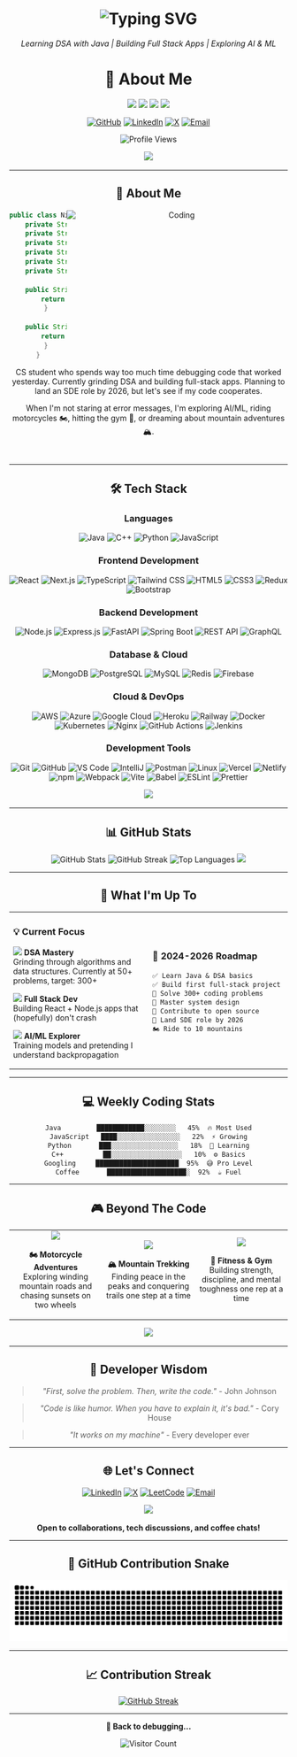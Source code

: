 <div align="center">

<div align="center">

<h1 align="center">
  <img src="https://readme-typing-svg.herokuapp.com?font=JetBrains+Mono&weight=700&size=35&pause=1000&color=00D9FF&center=true&vCenter=true&width=600&height=60&lines=Hey%2C+I'm+Nithin;Computer+Science+Undergrad;Building+%26+Breaking+Code" alt="Typing SVG" />
</h1>

<p align="center">
  <em>Learning DSA with Java | Building Full Stack Apps | Exploring AI & ML</em>
</p>

# 👋 About Me

<p>
  <img src="https://img.shields.io/badge/Role-CS%20Undergrad-00D9FF?style=flat-square&labelColor=000000" />
  <img src="https://img.shields.io/badge/Focus-DSA%20%26%20Development-00D9FF?style=flat-square&labelColor=000000" />
  <img src="https://img.shields.io/badge/Lives-India%20🇮🇳-00D9FF?style=flat-square&labelColor=000000" />
  <img src="https://img.shields.io/badge/Loves-Bikes%20%26%20Gym-00D9FF?style=flat-square&labelColor=000000" />
</p>

[![GitHub](https://img.shields.io/badge/GitHub-100000?style=for-the-badge&logo=github&logoColor=white)](https://github.com/Nithin2113)
[![LinkedIn](https://img.shields.io/badge/LinkedIn-0077B5?style=for-the-badge&logo=linkedin&logoColor=white)](https://linkedin.com/in/nithinachar)
[![X](https://img.shields.io/badge/X-000000?style=for-the-badge&logo=x&logoColor=white)](https://x.com/nithin404)
[![Email](https://img.shields.io/badge/Email-D14836?style=for-the-badge&logo=gmail&logoColor=white)](mailto:nithin968@icloud.com)

![Profile Views](https://komarev.com/ghpvc/?username=Nithin2113&color=00D9FF&style=flat-square&label=Profile+Views)

<img src="https://user-images.githubusercontent.com/74038190/212284100-561aa473-3905-4a80-b561-0d28506553ee.gif" width="700">

</div>

---

## 🚀 About Me

<img align="right" alt="Coding" width="400" src="https://user-images.githubusercontent.com/74038190/229223263-cf2e4b07-2615-4f87-9c38-e37600f8381a.gif">

```java
public class Nithin {
    private String name = "Nithin T";
    private String location = "India 🇮🇳";
    private String[] skills = {"Java", "C++", "Python", "JavaScript", "DSA"};
    private String currentFocus = "Building stuff & solving problems";
    private String goal = "Software Developer by 2026";
    private String[] hobbies = {"🏍️ Bikes", "🏔️ Mountains", "💪 Gym", "💻 Coding"};
    
    public String getFunFact() {
        return "I write bugs faster than I fix them 🐛";
    }
    
    public String getLifeMotto() {
        return "Code. Ride. Repeat. 🔄";
    }
}
```

CS student who spends way too much time debugging code that worked yesterday. Currently grinding DSA and building full-stack apps. Planning to land an SDE role by 2026, but let's see if my code cooperates.

When I'm not staring at error messages, I'm exploring AI/ML, riding motorcycles 🏍️, hitting the gym 💪, or dreaming about mountain adventures 🏔️.

<br clear="right"/>

---

## 🛠️ Tech Stack

<div align="center">

### Languages
![Java](https://img.shields.io/badge/Java-ED8B00?style=for-the-badge&logo=openjdk&logoColor=white)
![C++](https://img.shields.io/badge/C++-00599C?style=for-the-badge&logo=cplusplus&logoColor=white)
![Python](https://img.shields.io/badge/Python-3776AB?style=for-the-badge&logo=python&logoColor=white)
![JavaScript](https://img.shields.io/badge/JavaScript-F7DF1E?style=for-the-badge&logo=javascript&logoColor=black)

### Frontend Development
![React](https://img.shields.io/badge/React-20232A?style=for-the-badge&logo=react&logoColor=61DAFB)
![Next.js](https://img.shields.io/badge/Next.js-000000?style=for-the-badge&logo=nextdotjs&logoColor=white)
![TypeScript](https://img.shields.io/badge/TypeScript-3178C6?style=for-the-badge&logo=typescript&logoColor=white)
![Tailwind CSS](https://img.shields.io/badge/Tailwind_CSS-38B2AC?style=for-the-badge&logo=tailwind-css&logoColor=white)
![HTML5](https://img.shields.io/badge/HTML5-E34F26?style=for-the-badge&logo=html5&logoColor=white)
![CSS3](https://img.shields.io/badge/CSS3-1572B6?style=for-the-badge&logo=css3&logoColor=white)
![Redux](https://img.shields.io/badge/Redux-764ABC?style=for-the-badge&logo=redux&logoColor=white)
![Bootstrap](https://img.shields.io/badge/Bootstrap-7952B3?style=for-the-badge&logo=bootstrap&logoColor=white)

### Backend Development
![Node.js](https://img.shields.io/badge/Node.js-339933?style=for-the-badge&logo=nodedotjs&logoColor=white)
![Express.js](https://img.shields.io/badge/Express.js-000000?style=for-the-badge&logo=express&logoColor=white)
![FastAPI](https://img.shields.io/badge/FastAPI-009688?style=for-the-badge&logo=fastapi&logoColor=white)
![Spring Boot](https://img.shields.io/badge/Spring_Boot-6DB33F?style=for-the-badge&logo=spring-boot&logoColor=white)
![REST API](https://img.shields.io/badge/REST_API-FF6C37?style=for-the-badge&logo=postman&logoColor=white)
![GraphQL](https://img.shields.io/badge/GraphQL-E10098?style=for-the-badge&logo=graphql&logoColor=white)

### Database & Cloud
![MongoDB](https://img.shields.io/badge/MongoDB-47A248?style=for-the-badge&logo=mongodb&logoColor=white)
![PostgreSQL](https://img.shields.io/badge/PostgreSQL-316192?style=for-the-badge&logo=postgresql&logoColor=white)
![MySQL](https://img.shields.io/badge/MySQL-4479A1?style=for-the-badge&logo=mysql&logoColor=white)
![Redis](https://img.shields.io/badge/Redis-DC382D?style=for-the-badge&logo=redis&logoColor=white)
![Firebase](https://img.shields.io/badge/Firebase-FFCA28?style=for-the-badge&logo=firebase&logoColor=black)

### Cloud & DevOps
![AWS](https://img.shields.io/badge/AWS-232F3E?style=for-the-badge&logo=amazon-aws&logoColor=white)
![Azure](https://img.shields.io/badge/Azure-0078D4?style=for-the-badge&logo=microsoft-azure&logoColor=white)
![Google Cloud](https://img.shields.io/badge/Google_Cloud-4285F4?style=for-the-badge&logo=google-cloud&logoColor=white)
![Heroku](https://img.shields.io/badge/Heroku-430098?style=for-the-badge&logo=heroku&logoColor=white)
![Railway](https://img.shields.io/badge/Railway-0B0D0E?style=for-the-badge&logo=railway&logoColor=white)
![Docker](https://img.shields.io/badge/Docker-2496ED?style=for-the-badge&logo=docker&logoColor=white)
![Kubernetes](https://img.shields.io/badge/Kubernetes-326CE5?style=for-the-badge&logo=kubernetes&logoColor=white)
![Nginx](https://img.shields.io/badge/Nginx-009639?style=for-the-badge&logo=nginx&logoColor=white)
![GitHub Actions](https://img.shields.io/badge/GitHub_Actions-2088FF?style=for-the-badge&logo=github-actions&logoColor=white)
![Jenkins](https://img.shields.io/badge/Jenkins-D24939?style=for-the-badge&logo=jenkins&logoColor=white)

### Development Tools
![Git](https://img.shields.io/badge/Git-F05032?style=for-the-badge&logo=git&logoColor=white)
![GitHub](https://img.shields.io/badge/GitHub-181717?style=for-the-badge&logo=github&logoColor=white)
![VS Code](https://img.shields.io/badge/VS_Code-007ACC?style=for-the-badge&logo=visual-studio-code&logoColor=white)
![IntelliJ](https://img.shields.io/badge/IntelliJ-000000?style=for-the-badge&logo=intellij-idea&logoColor=white)
![Postman](https://img.shields.io/badge/Postman-FF6C37?style=for-the-badge&logo=postman&logoColor=white)
![Linux](https://img.shields.io/badge/Linux-FCC624?style=for-the-badge&logo=linux&logoColor=black)
![Vercel](https://img.shields.io/badge/Vercel-000000?style=for-the-badge&logo=vercel&logoColor=white)
![Netlify](https://img.shields.io/badge/Netlify-00C7B7?style=for-the-badge&logo=netlify&logoColor=white)
![npm](https://img.shields.io/badge/npm-CB3837?style=for-the-badge&logo=npm&logoColor=white)
![Webpack](https://img.shields.io/badge/Webpack-8DD6F9?style=for-the-badge&logo=webpack&logoColor=black)
![Vite](https://img.shields.io/badge/Vite-646CFF?style=for-the-badge&logo=vite&logoColor=white)
![Babel](https://img.shields.io/badge/Babel-F9DC3E?style=for-the-badge&logo=babel&logoColor=black)
![ESLint](https://img.shields.io/badge/ESLint-4B32C3?style=for-the-badge&logo=eslint&logoColor=white)
![Prettier](https://img.shields.io/badge/Prettier-F7B93E?style=for-the-badge&logo=prettier&logoColor=black)

<img src="https://user-images.githubusercontent.com/74038190/212257467-871d32b7-e401-42e8-a166-fcfd7baa4c6b.gif" width="100">

</div>

---

## 📊 GitHub Stats

<div align="center">
  
<img src="https://github-readme-stats.vercel.app/api?username=Nithin2113&show_icons=true&theme=tokyonight&hide_border=true&bg_color=0D1117&title_color=00D9FF&icon_color=00D9FF&text_color=FFFFFF" alt="GitHub Stats" width="48%"/>
<img src="https://github-readme-streak-stats.herokuapp.com/?user=Nithin2113&theme=tokyonight&hide_border=true&background=0D1117&ring=00D9FF&fire=00D9FF&currStreakLabel=00D9FF" alt="GitHub Streak" width="48%"/>

<img src="https://github-readme-stats.vercel.app/api/top-langs/?username=Nithin2113&layout=compact&theme=tokyonight&hide_border=true&bg_color=0D1117&title_color=00D9FF&text_color=FFFFFF" alt="Top Languages" width="48%"/>

<img src="https://github-readme-activity-graph.vercel.app/graph?username=Nithin2113&theme=tokyo-night&hide_border=true&bg_color=0D1117&color=00D9FF&line=00D9FF&point=FFFFFF" width="98%"/>

</div>

---

## 🎯 What I'm Up To

<table>
<tr>
<td width="50%">

### 💡 Current Focus

<img src="https://user-images.githubusercontent.com/74038190/212284087-bbe7e430-757e-4901-90bf-4cd2ce3e1852.gif" width="25"> **DSA Mastery**  
Grinding through algorithms and data structures. Currently at 50+ problems, target: 300+

<img src="https://user-images.githubusercontent.com/74038190/212257454-16e3712e-945a-4ca2-b238-408ad0bf87e6.gif" width="25"> **Full Stack Dev**  
Building React + Node.js apps that (hopefully) don't crash

<img src="https://user-images.githubusercontent.com/74038190/212257465-7ce8d493-cac5-494e-982a-5a9deb852c4b.gif" width="25"> **AI/ML Explorer**  
Training models and pretending I understand backpropagation

</td>
<td width="50%">

### 🎯 2024-2026 Roadmap

```text
✅ Learn Java & DSA basics
✅ Build first full-stack project
🔄 Solve 300+ coding problems
🔄 Master system design
🔄 Contribute to open source
🎯 Land SDE role by 2026
🏍️ Ride to 10 mountains
```

</td>
</tr>
</table>

---

## 💻 Weekly Coding Stats

<div align="center">

```text
Java         ████████████░░░░░░░░   45%  🔥 Most Used
JavaScript   ████░░░░░░░░░░░░░░░░   22%  ⚡ Growing
Python       ███░░░░░░░░░░░░░░░░░   18%  🐍 Learning
C++          ██░░░░░░░░░░░░░░░░░░   10%  ⚙️ Basics
Googling     █████████████████████  95%  😅 Pro Level
Coffee       ████████████████████░  92%  ☕ Fuel
```

</div>

---

## 🎮 Beyond The Code

<div align="center">

<table>
<tr>
<td align="center" width="33%">
<img src="https://img.icons8.com/?size=100&id=nLKZideFaUkR&format=png&color=000000" width="80"/>

**🏍️ Motorcycle Adventures**  
Exploring winding mountain roads and chasing sunsets on two wheels
</td>
<td align="center" width="33%">
<img src="https://img.icons8.com/?size=100&id=19419&format=png&color=000000" width="80"/>

**🏔️ Mountain Trekking**  
Finding peace in the peaks and conquering trails one step at a time
</td>
<td align="center" width="33%">
<img src="https://img.icons8.com/?size=100&id=25175&format=png&color=000000" width="80"/>

**💪 Fitness & Gym**  
Building strength, discipline, and mental toughness one rep at a time
</td>
</tr>
</table>

<img src="https://user-images.githubusercontent.com/74038190/225813708-98b745f2-7d22-48cf-9150-083f1b00d6c9.gif" width="500">

</div>

---

## 💭 Developer Wisdom

<div align="center">

> *"First, solve the problem. Then, write the code."* - John Johnson

> *"Code is like humor. When you have to explain it, it's bad."* - Cory House

> *"It works on my machine"* - Every developer ever

</div>

---

## 🌐 Let's Connect

<div align="center">

[![LinkedIn](https://img.shields.io/badge/LinkedIn-0077B5?style=for-the-badge&logo=linkedin&logoColor=white)](https://linkedin.com/in/nithinachar)
[![X](https://img.shields.io/badge/X-000000?style=for-the-badge&logo=x&logoColor=white)](https://x.com/nithin404)
[![LeetCode](https://img.shields.io/badge/LeetCode-FFA116?style=for-the-badge&logo=leetcode&logoColor=white)](https://leetcode.com/nithin2113)
[![Email](https://img.shields.io/badge/Email-D14836?style=for-the-badge&logo=gmail&logoColor=white)](mailto:nithin968@icloud.com)

<img src="https://user-images.githubusercontent.com/74038190/212284115-f47cd8ff-2ffb-4b04-b5bf-4d1c14c0247f.gif" width="1000">

**Open to collaborations, tech discussions, and coffee chats!**

</div>

---

## 🐍 GitHub Contribution Snake

<div align="center">

![snake gif](https://github.com/Nithin2113/Nithin2113/blob/output/github-contribution-grid-snake.svg)

</div>

---

## 📈 Contribution Streak

<div align="center">

[![GitHub Streak](https://github-readme-streak-stats.herokuapp.com/?user=Nithin2113&theme=tokyonight&hide_border=true&background=0D1117&ring=00D9FF&fire=00D9FF&currStreakLabel=00D9FF&sideLabels=00D9FF&dates=FFFFFF)](https://git.io/streak-stats)

</div>

---

<div align="center">

**🔄 Back to debugging...**

![Visitor Count](https://profile-counter.glitch.me/Nithin2113/count.svg)

</div>
